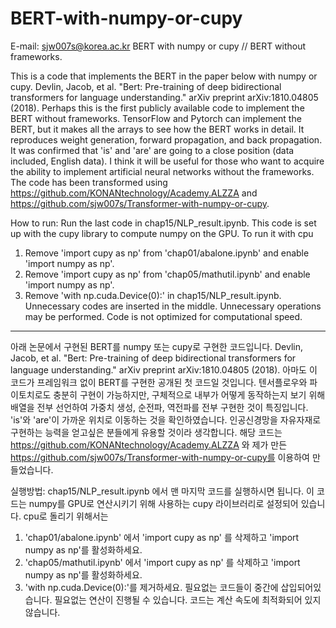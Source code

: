 # BERT-with-numpy-or-cupy
E-mail: sjw007s@korea.ac.kr
BERT with numpy or cupy // BERT without frameworks.

This is a code that implements the BERT in the paper below with numpy or cupy. Devlin, Jacob, et al. "Bert: Pre-training of deep bidirectional transformers for language understanding." arXiv preprint arXiv:1810.04805 (2018). Perhaps this is the first publicly available code to implement the BERT without frameworks. TensorFlow and Pytorch can implement the BERT, but it makes all the arrays to see how the BERT works in detail. It reproduces weight generation, forward propagation, and back propagation. It was confirmed that 'is' and 'are' are going to a close position (data included, English data). I think it will be useful for those who want to acquire the ability to implement artificial neural networks without the frameworks. The code has been transformed using https://github.com/KONANtechnology/Academy.ALZZA and https://github.com/sjw007s/Transformer-with-numpy-or-cupy.

How to run: Run the last code in chap15/NLP_result.ipynb. This code is set up with the cupy library to compute numpy on the GPU. To run it with cpu

1. Remove 'import cupy as np' from 'chap01/abalone.ipynb' and enable 'import numpy as np'.
2. Remove 'import cupy as np' from 'chap05/mathutil.ipynb' and enable 'import numpy as np'.
3. Remove 'with np.cuda.Device(0):' in chap15/NLP_result.ipynb.
Unnecessary codes are inserted in the middle. Unnecessary operations may be performed. Code is not optimized for computational speed.
-----------------------------------------------------------
아래 논문에서 구현된 BERT를 numpy 또는 cupy로 구현한 코드입니다. Devlin, Jacob, et al. "Bert: Pre-training of deep bidirectional transformers for language understanding." arXiv preprint arXiv:1810.04805 (2018). 아마도 이 코드가 프레임워크 없이 BERT를 구현한 공개된 첫 코드일 것입니다. 텐서플로우와 파이토치로도 충분히 구현이 가능하지만, 구체적으로 내부가 어떻게 동작하는지 보기 위해 배열을 전부 선언하여 가중치 생성, 순전파, 역전파를 전부 구현한 것이 특징입니다. 'is'와 'are'이 가까운 위치로 이동하는 것을 확인하였습니다. 인공신경망을 자유자재로 구현하는 능력을 얻고싶은 분들에게 유용할 것이라 생각합니다. 해당 코드는 https://github.com/KONANtechnology/Academy.ALZZA 와 제가 만든 https://github.com/sjw007s/Transformer-with-numpy-or-cupy를 이용하여 만들었습니다.

실행방법: chap15/NLP_result.ipynb 에서 맨 마지막 코드를 실행하시면 됩니다. 이 코드는 numpy를 GPU로 연산시키기 위해 사용하는 cupy 라이브러리로 설정되어 있습니다. cpu로 돌리기 위해서는

1. 'chap01/abalone.ipynb' 에서 'import cupy as np' 를 삭제하고 'import numpy as np'를 활성화하세요.
2. 'chap05/mathutil.ipynb' 에서 'import cupy as np' 를 삭제하고 'import numpy as np'를 활성화하세요.
3. 'with np.cuda.Device(0):'를 제거하세요.
필요없는 코드들이 중간에 삽입되어있습니다. 필요없는 연산이 진행될 수 있습니다. 코드는 계산 속도에 최적화되어 있지 않습니다.
